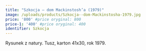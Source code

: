 ```yaml
---
title: "Szkocja – dom Mackinstosh’a (1979)"
image: /uploads/products/Szkocja--dom-Mackinstosha-1979.jpg
price: '800' #price oryginal: 800
price-1: '400' #price oryginal: 400
identifier: Szkocja
---
```


Rysunek z natury. Tusz, karton 41x30, rok 1979.